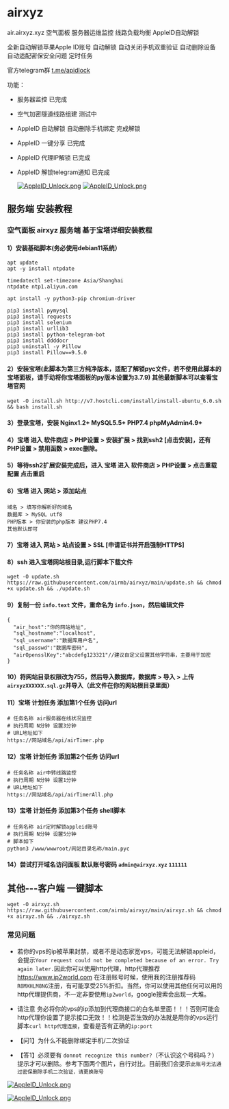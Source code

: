 # airxyz
air.airxyz.xyz 空气面板 服务器运维监控 线路负载均衡 AppleID自动解锁

全新自动解锁苹果Apple ID账号 自动解锁 自动关闭手机双重验证 自动删除设备 自动适配密保安全问题 定时任务

官方telegram群 [t.me/apidlock](t.me/apidlock)

功能：
* 服务器监控 已完成
* 空气加密隧道线路组建 测试中
* AppleID 自动解锁 自动删除手机绑定 完成解锁
* AppleID 一键分享 已完成
* AppleID 代理IP解锁 已完成
* AppleID 解锁telegram通知 已完成

  [![AppleID_Unlock.png](https://github.com/airmb/airxyz/blob/main/demoImg/demo1.png?raw=true)]()
  [![AppleID_Unlock.png](https://github.com/airmb/airxyz/blob/main/demoImg/demo2.png?raw=true)]()
  



## 服务端 安装教程
### 空气面板 airxyz 服务端 基于宝塔详细安装教程

#### 1）安装基础脚本(务必使用debian11系统）
```
apt update
apt -y install ntpdate
```
```
timedatectl set-timezone Asia/Shanghai
ntpdate ntp1.aliyun.com
```
```
apt install -y python3-pip chromium-driver
```
```
pip3 install pymysql
pip3 install requests
pip3 install selenium
pip3 install urllib3
pip3 install python-telegram-bot
pip3 install ddddocr
pip3 uninstall -y Pillow
pip3 install Pillow==9.5.0
```
#### 2）安装宝塔(此脚本为第三方纯净版本，适配了解锁pyc文件，若不使用此脚本的宝塔面板，请手动将你宝塔面板的py版本设置为3.7.9) 其他最新脚本可以查看宝塔官网
```
wget -O install.sh http://v7.hostcli.com/install/install-ubuntu_6.0.sh && bash install.sh
```
#### 3）登录宝塔，安装 Nginx1.2+ MySQL5.5+ PHP7.4 phpMyAdmin4.9+
#### 4）宝塔 进入 软件商店 > PHP设置 > 安装扩展 > 找到ssh2 [点击安装]，还有 PHP设置 > 禁用函数 > exec删除。
#### 5）等待ssh2扩展安装完成后，进入 宝塔 进入 软件商店 > PHP设置 > 点击重载配置 点击重启 
#### 6）宝塔 进入 网站 > 添加站点  
```
域名 > 填写你解析好的域名
数据库 > MySQL utf8
PHP版本 > 你安装的php版本 建议PHP7.4
其他默认即可
```
#### 7）宝塔 进入 网站 > 站点设置 > SSL [申请证书并开启强制HTTPS]
#### 8）ssh 进入宝塔网站根目录,运行脚本下载文件
```
wget -O update.sh https://raw.githubusercontent.com/airmb/airxyz/main/update.sh && chmod +x update.sh && ./update.sh
```
#### 9）复制一份 ```info.text``` 文件，重命名为 ```info.json```，然后编辑文件
```
{
  "air_host":"你的网站地址",
  "sql_hostname":"localhost",
  "sql_username":"数据库用户名",
  "sql_passwd":"数据库密码",
  "airOpensslKey":"abcdefg123321"//建议自定义设置其他字符串，主要用于加密
}
```
#### 10）将网站目录权限改为755，然后导入数据库，数据库 > 导入 > 上传```airxyzXXXXXX.sql.gz```并导入（此文件在你的网站根目录里面）

#### 11）宝塔 计划任务 添加第1个任务 访问url
```
# 任务名称 air服务器在线状况监控
# 执行周期 N分钟 设置3分钟
# URL地址如下
https://网站域名/api/airTimer.php
```

#### 12）宝塔 计划任务 添加第2个任务 访问url
```
# 任务名称 air中转线路监控
# 执行周期 N分钟 设置1分钟
# URL地址如下
https://网站域名/api/airTimerAll.php
```

#### 13）宝塔 计划任务 添加第3个任务 shell脚本
```
# 任务名称 air定时解锁appleid账号
# 执行周期 N分钟 设置5分钟
# 脚本如下
python3 /www/wwwroot/网站目录名称/main.pyc
```

#### 14）尝试打开域名访问面板 默认账号密码 ```admin@airxyz.xyz``` ```111111```

## 其他---客户端 一键脚本
```
wget -O airxyz.sh https://raw.githubusercontent.com/airmb/airxyz/main/airxyz.sh && chmod +x airxyz.sh && ./airxyz.sh
```


### 常见问题
*  若你的vps的ip被苹果封禁，或者不是动态家宽vps，可能无法解锁appleid，会提示```Your request could not be completed because of an error. Try again later.```因此你可以使用http代理，http代理推荐 https://www.ip2world.com 在注册账号时候，使用我的注册推荐码```R8MXHLM8NG```注册，有可能享受25%折扣。当然，你可以使用其他任何可以用的http代理提供商，不一定非要使用```ip2world```，google搜索会出现一大堆。
*  请注意 务必将你的vps的ip添加到代理商接口的白名单里面！！！否则可能会http代理你设置了提示接口无效！！检测是否生效的办法就是用你的vps运行脚本`curl http代理连接`，查看是否有正确的`ip:port`

* 【问1】为什么不能删除绑定手机/二次验证
* 【答1】必须要有 ```donnot recognize this number?```（不认识这个号码吗？）提示才可以删除。参考下面两个图片，自行对比。目前我们会提示```此账号无法通过密保删除手机二次验证，请更换账号```

 [![AppleID_Unlock.png](https://github.com/airmb/airxyz/blob/main/demoImg/phone1.png?raw=true)]()
 
 [![AppleID_Unlock.png](https://github.com/airmb/airxyz/blob/main/demoImg/phone2.png?raw=true)]()

